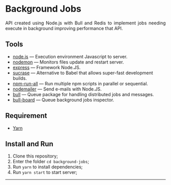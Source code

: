 <h1 align="jusitify">
  Background Jobs
</h1>

<p align="justify"> API created using Node.js with Bull and Redis to implement jobs needing execute in background improving performance that API.</p>

## Tools

- [node.js](https://nodejs.org) — Execution environment Javascript to server.
- [nodemon](https://github.com/remy/nodemon) — Monitors files update and restart server.
- [express](https://github.com/expressjs/express) — Framework Node.JS.
- [sucrase](https://github.com/alangpierce/sucrase) — Alternative to Babel that allows super-fast development builds.
- [npm-run-all](https://github.com/mysticatea/npm-run-all) — Run multiple npm scripts in parallel or sequential.
- [nodemailer](https://github.com/nodemailer/nodemailer) — Send e-mails with Node.JS.
- [bull](https://github.com/OptimalBits/bull) — Queue package for handling distributed jobs and messages.
- [bull-board](https://github.com/vcapretz/bull-board) —  Queue background jobs inspector.

## Requirement

- [Yarn](https://yarnpkg.com/pt-BR/docs/install)

## Install and Run

1. Clone this repository;
2. Enter the folder `cd background-jobs`;
3. Run `yarn` to install dependencies;
4. Run `yarn start` to start server;

---
